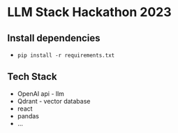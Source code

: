 # LLM Stack Hackathon 2023

## Install dependencies

- `pip install -r requirements.txt`

## Tech Stack

- OpenAI api - llm
- Qdrant - vector database
- react
- pandas
- ...
